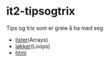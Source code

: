 # it2-tipsogtrix
Tips og trix som er greie å ha med seg

- [lister](lister.js)(Arrays)
- [løkker](loops.js)(Loops)
- [html](html.js)

